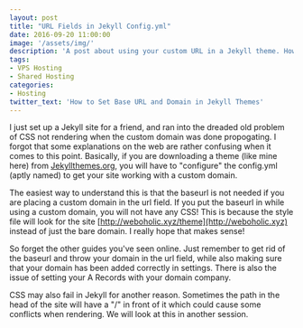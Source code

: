 ```yaml
---
layout: post
title: "URL Fields in Jekyll Config.yml"
date: 2016-09-20 11:00:00
image: '/assets/img/'
description: 'A post about using your custom URL in a Jekyll theme. How to set the baseurl and url field in config.yml. '
tags:
- VPS Hosting
- Shared Hosting
categories:
- Hosting
twitter_text: 'How to Set Base URL and Domain in Jekyll Themes'
---
```


I just set up a Jekyll site for a friend, and ran into the dreaded old problem of CSS not rendering when the custom domain was done propogating. I forgot that some explanations on the web are rather confusing when it comes to this point. Basically, if you are downloading a theme (like mine here) from [Jekyllthemes.org](http://jekyllthemes.org), you will have to "configure" the config.yml (aptly named) to get your site working with a custom domain. 

The easiest way to understand this is that the baseurl is not needed if you are placing a custom domain in the url field. If you put the baseurl in while using a custom domain, you will not have any CSS! This is because the style file will look for the site [http://weboholic.xyz/theme](http://weboholic.xyz) instead of just the bare domain. I really hope that makes sense! 

So forget the other guides you've seen online. Just remember to get rid of the baseurl and throw your domain in the url field, while also making sure that your domain has been added correctly in settings. There is also the issue of setting your A Records with your domain company. 

CSS may also fail in Jekyll for another reason. Sometimes the path in the head of the site will have a "/" in front of it which could cause some conflicts when rendering. We will look at this in another session. 
